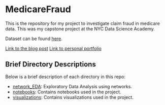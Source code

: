 # MedicareFraud

This is the repository for my project to investigate claim fraud in medicare data. 
This was my capstone project at the NYC Data Science Academy. 

Dataset can be found [here](https://www.kaggle.com/rohitrox/healthcare-provider-fraud-detection-analysis).

[Link to the blog post](https://nycdatascience.com/blog/student-works/predicting-fraudulent-health-insurance-claims/)
[Link to personal portfolio](https://www.databough.com/art)


## Brief Directory Descriptions

Below is a brief description of each directory in this repo:
 - [network_EDA](https://github.com/snuzbrokh/MedicareFraud/tree/master/network_EDA): Exploratory Data Analysis using networks. 
 - [notebooks](https://github.com/snuzbrokh/MedicareFraud/tree/master/notebooks): Contains notebooks used in the project. 
 - [visualizations](https://github.com/snuzbrokh/MedicareFraud/tree/master/network_EDA): Contains visualizations used in the project.
